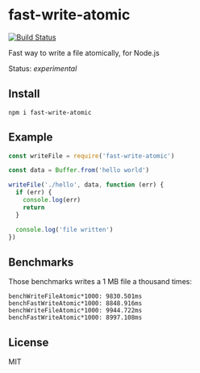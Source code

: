 # fast-write-atomic

[![Build
Status](https://travis-ci.com/mcollina/fast-write-atomic.svg?branch=master)](https://travis-ci.com/mcollina/fast-write-atomic)

Fast way to write a file atomically, for Node.js

Status: *experimental*

## Install

```
npm i fast-write-atomic
```

## Example

```js
const writeFile = require('fast-write-atomic')

const data = Buffer.from('hello world')

writeFile('./hello', data, function (err) {
  if (err) {
    console.log(err)
    return
  }

  console.log('file written')
})
```

## Benchmarks

Those benchmarks writes a 1 MB file a thousand times:

```
benchWriteFileAtomic*1000: 9830.501ms
benchFastWriteAtomic*1000: 8848.916ms
benchWriteFileAtomic*1000: 9944.722ms
benchFastWriteAtomic*1000: 8997.108ms
```

## License

MIT

